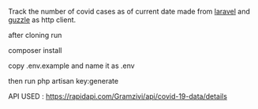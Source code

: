 Track the number of covid cases as of current date made from <a href="https://laravel.com/">laravel</a> and <a href="http://docs.guzzlephp.org/en/stable/">guzzle</a> as http client.

after cloning run 

composer install

copy .env.example and name it as .env

then run  php artisan key:generate

API USED : https://rapidapi.com/Gramzivi/api/covid-19-data/details
